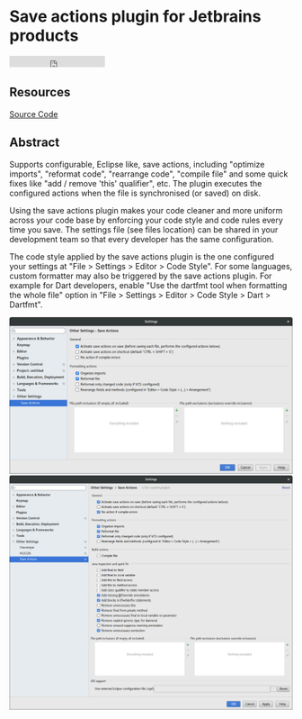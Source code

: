 # Save actions plugin for Jetbrains products

<iframe src="https://ghbtns.com/github-btn.html?user=dubreuia&repo=intellij-plugin-save-actions&type=star&count=true" frameborder="0" scrolling="0" width="170px" height="20px"></iframe>

## Resources

<span class="icon icon-github">[Source Code](https://github.com/dubreuia/intellij-plugin-save-actions)</span>

## Abstract

Supports configurable, Eclipse like, save actions, including "optimize imports", "reformat code", "rearrange code", "compile file" and some quick fixes like "add / remove 'this' qualifier", etc. The plugin executes the configured actions when the file is synchronised (or saved) on disk.

Using the save actions plugin makes your code cleaner and more uniform across your code base by enforcing your code style and code rules every time you save. The settings file (see files location) can be shared in your development team so that every developer has the same configuration.

The code style applied by the save actions plugin is the one configured your settings at "File > Settings > Editor > Code Style". For some languages, custom formatter may also be triggered by the save actions plugin. For example for Dart developers, enable "Use the dartfmt tool when formatting the whole file" option in "File > Settings > Editor > Code Style > Dart > Dartfmt".

![Intellij Save Actions Plugin Settings Page](intellij-save-actions-plugin-settings-page.jpg)
![Intellij Save Actions Plugin Settings Page Java](intellij-save-actions-plugin-settings-page-java.jpg)


